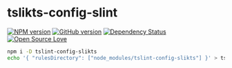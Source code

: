 # tslikts-config-slint

[![NPM version](http://badge.fury.io/js/tslint-config-slikts.svg)](http://badge.fury.io/js/tslint-config-slikts)
[![GitHub version](https://badge.fury.io/gh/slikts%2Ftslint-config-slikts.svg)](https://badge.fury.io/gh/slikts%2Ftslint-config-slikts)
[![Dependency Status](https://david-dm.org/slikts/tslint-config-slikts.svg)](https://david-dm.org/slikts/tslint-config-slikts)
[![Open Source Love](https://badges.frapsoft.com/os/mit/mit.svg?v=102)](https://github.com/ellerbrock/open-source-badge/)

```sh
npm i -D tslint-config-slikts
echo '{ "rulesDirectory": ["node_modules/tslint-config-slikts"] }' > tslint.json
```
